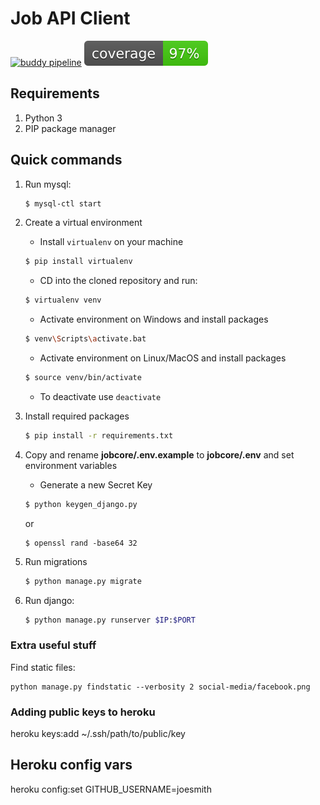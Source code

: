 # Job API Client
[![buddy pipeline](https://app.buddy.works/jobcore/rest-api/pipelines/pipeline/132168/badge.svg?token=d248fd7fd9018672bfcfc67ebc25c73faf27f90b18b94d15856cdea170fb18be "buddy pipeline")](https://app.buddy.works/jobcore/rest-api/pipelines/pipeline/132168) <img src="./coverage.svg" alt="coverage svg">

## Requirements

1. Python 3
2. PIP package manager

## Quick commands

1. Run mysql:

    ```bash
    $ mysql-ctl start
    ```

2. Create a virtual environment

    * Install `virtualenv` on your machine

    ```bash
    $ pip install virtualenv
    ```

    * CD into the cloned repository and run:

    ```bash
    $ virtualenv venv
    ```

    - Activate environment on Windows and install packages

    ```bash
    $ venv\Scripts\activate.bat
    ```

    - Activate environment on Linux/MacOS and install packages

    ```bash
    $ source venv/bin/activate
    ```

    - To deactivate use `deactivate`

3. Install required packages

    ```bash
    $ pip install -r requirements.txt
    ```

4. Copy and rename **jobcore/.env.example** to **jobcore/.env** and set environment variables

    * Generate a new Secret Key

    ```bash
    $ python keygen_django.py
    ```

    or

    ```
    $ openssl rand -base64 32
    ```

5. Run migrations

    ```bash
    $ python manage.py migrate
    ```

6. Run django:

    ```bash
    $ python manage.py runserver $IP:$PORT
    ```
    
### Extra useful stuff

Find static files:
```
python manage.py findstatic --verbosity 2 social-media/facebook.png
```

### Adding public keys to heroku
heroku keys:add ~/.ssh/path/to/public/key

## Heroku config vars
heroku config:set GITHUB_USERNAME=joesmith
